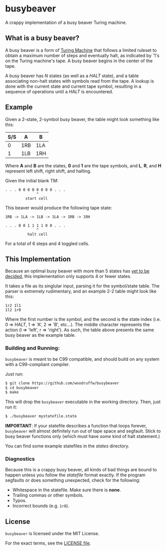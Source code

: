 busybeaver
==========

A crappy implementation of a busy beaver Turing machine.

## What is a busy beaver?

A busy beaver is a form of [Turing Machine](https://en.wikipedia.org/wiki/Turing_machine)
that follows a limited ruleset to obtain a maximum number of steps and eventually halt, as
indicated by '1's on the Turing machine's tape. A busy beaver begins in the center
of the tape.

A busy beaver has *N* states (as well as a *HALT* state), and a table associating
non-halt states with symbols read from the tape. A lookup is done with the current
state and current tape symbol, resulting in a sequence of operations until a 
*HALT* is encountered.

## Example

Given a 2-state, 2-symbol busy beaver, the table might look something like this:

| S/S | A | B |
| --- | --- | --- |
| 0 | 1RB | 1LA |
| 1 | 1LB | 1RH |

Where **A** and **B** are the states, **0** and **1** are the tape symbols,
and **L**, **R**, and **H** represent left shift, right shift, and halting.

Given the initial blank TM:

```
. . . 0 0 0 0 0 0 0 0 . . . 
              ^
         start cell

```

This beaver would produce the following tape state:

` 1RB -> 1LA -> 1LB -> 1LA -> 1RB -> 1RH `


```
. . . 0 0 1 1 1 1 0 0 . . .
              ^
          halt cell
```

For a total of 6 steps and 4 toggled cells.

## This Implementation

Because an optimal busy beaver with more than 5 states has
[yet to be decided](http://www.logique.jussieu.fr/~michel/ha.html#tm52),
this implementation only supports 4 or fewer states.

It takes a file as its singlular input, parsing it for the symbol/state table.
The parser is extremely rudimentary, and an example 2-2 table might look like this:

```
1r2 1l1
1l2 1r0
```

Where the first number is the symbol, and the second is the state index
(i.e. 0 => *HALT*, 1 => 'A', 2 => 'B', etc...). The middle character represents
the action (l => 'left', r => 'right'). As such, the table above presents the same
busy beaver as the example table.

### Building and Running:

`busybeaver` is meant to be C99 compatible, and should build on any system with
a C99-compliant compiler.

Just run:
```bash
$ git clone https://github.com/woodruffw/busybeaver
$ cd busybeaver
$ make
```

This will drop the `busybeaver` executable in the working directory.
Then, just run it:

```bash
$ ./busybeaver mystatefile.state
```

**IMPORTANT**: If your statefile describes a function that loops forever,
`busybeaver` will almost definitely run out of tape space and segfault. Stick to
busy beaver functions only (which must have *some* kind of halt statement.)

You can find some example statefiles in the *states* directory.

### Diagnostics

Because this is a crappy busy beaver, all kinds of bad things are bound to happen
unless you follow the *statefile* format exactly. If the program segfaults
or does something unexpected, check for the following:

* Whitespace in the statefile. Make sure there is **none**.
* Trailing commas or other symbols.
* Typos.
* Incorrect bounds (e.g. `1r8`).

## License

`busybeaver` is licensed under the MIT License.

For the exact terms, see the [LICENSE file](./LICENSE).
